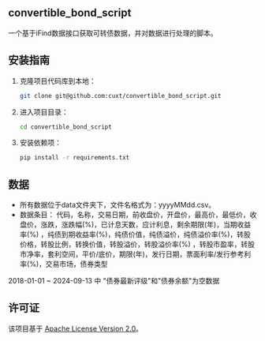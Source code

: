 ## convertible_bond_script

一个基于iFind数据接口获取可转债数据，并对数据进行处理的脚本。

## 安装指南
1. 克隆项目代码库到本地：
    ```bash
    git clone git@github.com:cuxt/convertible_bond_script.git
    ```
2. 进入项目目录：
    ```bash
    cd convertible_bond_script
    ```
3. 安装依赖项：
    ```bash
    pip install -r requirements.txt
    ```

## 数据

- 所有数据位于data文件夹下，文件名格式为：yyyyMMdd.csv。
- 数据条目： 代码，名称，交易日期，前收盘价，开盘价，最高价，最低价，收盘价，涨跌，涨跌幅(%)，已计息天数，应计利息，剩余期限(年)，当期收益率(%)
，纯债到期收益率(%)，纯债价值，纯债溢价，纯债溢价率(%)，转股价格，转股比例，转换价值，转股溢价，转股溢价率(%)
，转股市盈率，转股市净率，套利空间，平价/底价，期限(年)，发行日期，票面利率/发行参考利率(%)，交易市场，债券类型

2018-01-01 ~ 2024-09-13 中 "债券最新评级"和"债券余额"为空数据

## 许可证

该项目基于 [Apache License Version 2.0](http://www.apache.org/licenses/LICENSE-2.0)。